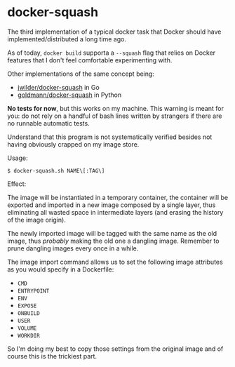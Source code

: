 # docker-squash
The third implementation of a typical docker task that Docker should have implemented/distributed a long time ago.

As of today, `docker build` supporta a `--squash` flag that relies on Docker features that I don't feel comfortable experimenting with. 

Other implementations of the same concept being:
* [jwilder/docker-squash](https://github.com/jwilder/docker-squash) in Go
* [goldmann/docker-squash](https://github.com/goldmann/docker-squash) in Python

**No tests for now**, but this works on my machine. This warning is meant for you: do not rely on a handful of bash lines written by strangers if there are no runnable automatic tests.

Understand that this program is not systematically verified besides not having obviously crapped on my image store.

Usage:

```console
$ docker-squash.sh NAME\[:TAG\]
```

Effect:

The image will be instantiated in a temporary container, the container will be exported and imported in a new image composed by a single layer, thus eliminating all wasted space in intermediate layers (and erasing the history of the image origin).

The newly imported image will be tagged with the same name as the old image, thus *probably* making the old one a dangling image. Remember to prune dangling images every once in a while.

The image import command allows us to set the following image attributes as you would specify in a Dockerfile:
* `CMD`
* `ENTRYPOINT`
* `ENV`
* `EXPOSE`
* `ONBUILD`
* `USER`
* `VOLUME`
* `WORKDIR`

So I'm doing my best to copy those settings from the original image and of course this is the trickiest part.
